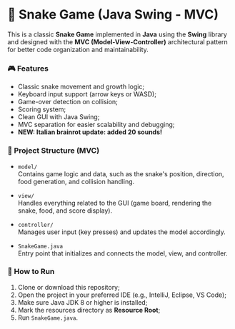 # 🐍 Snake Game (Java Swing - MVC)

This is a classic **Snake Game** implemented in **Java** using the **Swing** library and designed with the **MVC (Model-View-Controller)** architectural pattern for better code organization and maintainability.

### 🎮 Features

- Classic snake movement and growth logic;
- Keyboard input support (arrow keys or WASD);
- Game-over detection on collision;
- Scoring system;
- Clean GUI with Java Swing;
- MVC separation for easier scalability and debugging;
- **NEW: Italian brainrot update: added 20 sounds!**

### 🧱 Project Structure (MVC)

- `model/`  
  Contains game logic and data, such as the snake's position, direction, food generation, and collision handling.

- `view/`  
  Handles everything related to the GUI (game board, rendering the snake, food, and score display).

- `controller/`  
  Manages user input (key presses) and updates the model accordingly.

- `SnakeGame.java`  
  Entry point that initializes and connects the model, view, and controller.

### 🚀 How to Run

1. Clone or download this repository;
2. Open the project in your preferred IDE (e.g., IntelliJ, Eclipse, VS Code);
3. Make sure Java JDK 8 or higher is installed;
4. Mark the resources directory as **Resource Root**;
5. Run `SnakeGame.java`.